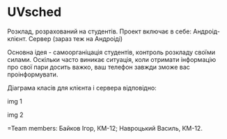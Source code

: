 UVsched
=====
Розклад, розрахований на студентів. Проект включає в себе:
Aндроід-клієнт. 
Сервер (зараз теж на Андроіді)

Основна ідея - самоорганіцація студентів, контроль розкладу своїми силами.
Оскільки часто виникає ситуація, коли отримати інформацію про свої пари досить важко, ваш телефон завжди зможе вас проінформувати. 

Діаграма класів для клієнта і сервера відповідно:

img 1

img 2


=Team members:
Байков Ігор, КМ-12;
Навроцький Василь, КМ-12.
